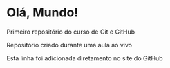 # Olá, Mundo!
 Primeiro repositório do curso de Git e GitHub

 Repositório criado durante uma aula ao vivo

 Esta linha foi adicionada diretamento no site do GitHub

